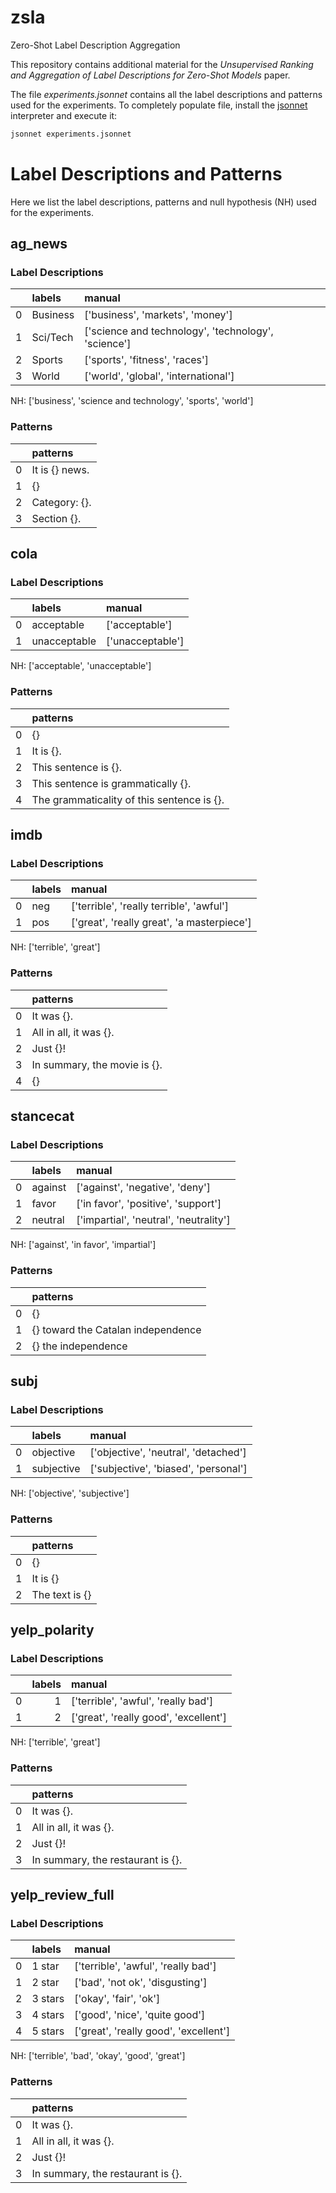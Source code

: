 # zsla

Zero-Shot Label Description Aggregation

This repository contains additional material for the *Unsupervised Ranking and Aggregation of Label Descriptions for Zero-Shot Models* paper.

The file *experiments.jsonnet* contains all the label descriptions and patterns used for the experiments. To completely populate file, install the [jsonnet](https://jsonnet.org/learning/getting_started.html) interpreter and execute it:

```bash
jsonnet experiments.jsonnet
```
# Label Descriptions and Patterns
Here we list the label descriptions, patterns and null hypothesis (NH) used for the experiments.
## ag_news 
### Label Descriptions
 |    | labels   | manual                                              |
|---:|:---------|:----------------------------------------------------|
|  0 | Business | ['business', 'markets', 'money']                    |
|  1 | Sci/Tech | ['science and technology', 'technology', 'science'] |
|  2 | Sports   | ['sports', 'fitness', 'races']                      |
|  3 | World    | ['world', 'global', 'international']                |

NH: ['business', 'science and technology', 'sports', 'world']
### Patterns
 |    | patterns       |
|---:|:---------------|
|  0 | It is {} news. |
|  1 | {}             |
|  2 | Category: {}.  |
|  3 | Section {}.    |
## cola 
### Label Descriptions
 |    | labels       | manual           |
|---:|:-------------|:-----------------|
|  0 | acceptable   | ['acceptable']   |
|  1 | unacceptable | ['unacceptable'] |

NH: ['acceptable', 'unacceptable']
### Patterns
 |    | patterns                                   |
|---:|:-------------------------------------------|
|  0 | {}                                         |
|  1 | It is {}.                                  |
|  2 | This sentence is {}.                       |
|  3 | This sentence is grammatically {}.         |
|  4 | The grammaticality of this sentence is {}. |
## imdb 
### Label Descriptions
 |    | labels   | manual                                     |
|---:|:---------|:-------------------------------------------|
|  0 | neg      | ['terrible', 'really terrible', 'awful']   |
|  1 | pos      | ['great', 'really great', 'a masterpiece'] |

NH: ['terrible', 'great']
### Patterns
 |    | patterns                     |
|---:|:-----------------------------|
|  0 | It was {}.                   |
|  1 | All in all, it was {}.       |
|  2 | Just {}!                     |
|  3 | In summary, the movie is {}. |
|  4 | {}                           |
## stancecat 
### Label Descriptions
 |    | labels   | manual                                 |
|---:|:---------|:---------------------------------------|
|  0 | against  | ['against', 'negative', 'deny']        |
|  1 | favor    | ['in favor', 'positive', 'support']    |
|  2 | neutral  | ['impartial', 'neutral', 'neutrality'] |

NH: ['against', 'in favor', 'impartial']
### Patterns
 |    | patterns                           |
|---:|:-----------------------------------|
|  0 | {}                                 |
|  1 | {} toward the Catalan independence |
|  2 | {} the independence                |
## subj 
### Label Descriptions
 |    | labels     | manual                               |
|---:|:-----------|:-------------------------------------|
|  0 | objective  | ['objective', 'neutral', 'detached'] |
|  1 | subjective | ['subjective', 'biased', 'personal'] |

NH: ['objective', 'subjective']
### Patterns
 |    | patterns       |
|---:|:---------------|
|  0 | {}             |
|  1 | It is {}       |
|  2 | The text is {} |
## yelp_polarity 
### Label Descriptions
 |    |   labels | manual                                |
|---:|---------:|:--------------------------------------|
|  0 |        1 | ['terrible', 'awful', 'really bad']   |
|  1 |        2 | ['great', 'really good', 'excellent'] |

NH: ['terrible', 'great']
### Patterns
 |    | patterns                          |
|---:|:----------------------------------|
|  0 | It was {}.                        |
|  1 | All in all, it was {}.            |
|  2 | Just {}!                          |
|  3 | In summary, the restaurant is {}. |
## yelp_review_full 
### Label Descriptions
 |    | labels   | manual                                |
|---:|:---------|:--------------------------------------|
|  0 | 1 star   | ['terrible', 'awful', 'really bad']   |
|  1 | 2 star   | ['bad', 'not ok', 'disgusting']       |
|  2 | 3 stars  | ['okay', 'fair', 'ok']                |
|  3 | 4 stars  | ['good', 'nice', 'quite good']        |
|  4 | 5 stars  | ['great', 'really good', 'excellent'] |

NH: ['terrible', 'bad', 'okay', 'good', 'great']
### Patterns
 |    | patterns                          |
|---:|:----------------------------------|
|  0 | It was {}.                        |
|  1 | All in all, it was {}.            |
|  2 | Just {}!                          |
|  3 | In summary, the restaurant is {}. |
